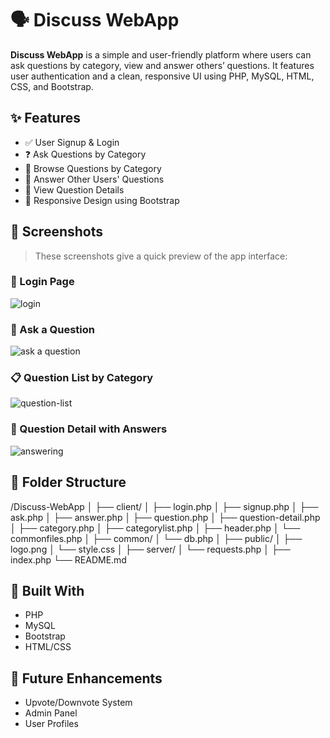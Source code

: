 # 🗣️ Discuss WebApp

**Discuss WebApp** is a simple and user-friendly platform where users can ask questions by category, view and answer others’ questions. It features user authentication and a clean, responsive UI using PHP, MySQL, HTML, CSS, and Bootstrap.

## ✨ Features

- ✅ User Signup & Login
- ❓ Ask Questions by Category
- 📂 Browse Questions by Category
- 💬 Answer Other Users' Questions
- 📄 View Question Details
- 📱 Responsive Design using Bootstrap

## 📸 Screenshots

> These screenshots give a quick preview of the app interface:

### 🔐 Login Page
![login](https://github.com/user-attachments/assets/5b4e1703-ff82-45b9-ac3e-da742fc54155)

### 📝 Ask a Question
![ask a question](https://github.com/user-attachments/assets/f1490c33-03e2-4aea-a306-85438d154372)

### 📋 Question List by Category
![question-list](https://github.com/user-attachments/assets/8f52442f-13b0-4d28-80a4-fd962bb2c048)

### 💬 Question Detail with Answers
![answering](https://github.com/user-attachments/assets/c6d893f9-f78a-4551-8bc3-714f569d5de9)

## 📁 Folder Structure
/Discuss-WebApp
│
├── client/
│ ├── login.php
│ ├── signup.php
│ ├── ask.php
│ ├── answer.php
│ ├── question.php
│ ├── question-detail.php
│ ├── category.php
│ ├── categorylist.php
│ ├── header.php
│ └── commonfiles.php
│
├── common/
│ └── db.php
│
├── public/
│ ├── logo.png
│ └── style.css
│
├── server/
│ └── requests.php
│
├── index.php
└── README.md

## 🔧 Built With

- PHP
- MySQL
- Bootstrap
- HTML/CSS

## 📌 Future Enhancements

- Upvote/Downvote System  
- Admin Panel  
- User Profiles
